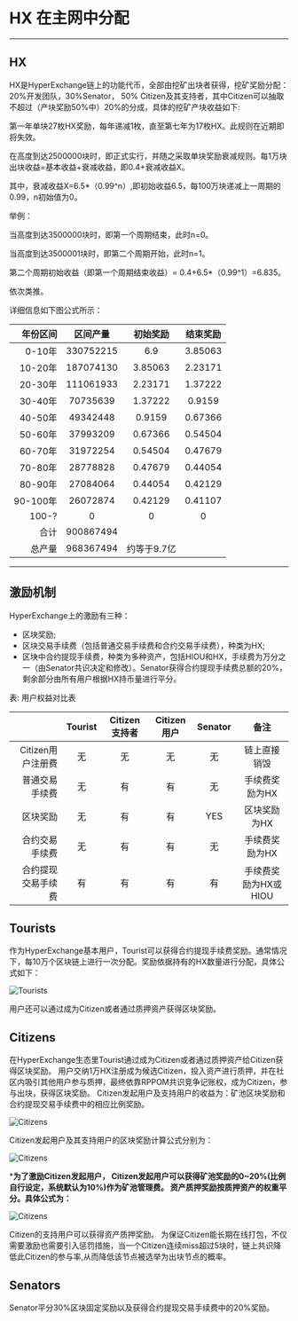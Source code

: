# HX 在主网中分配

---

## HX

HX是HyperExchange链上的功能代币，全部由挖矿出块者获得，挖矿奖励分配：20%开发团队，30%Senator， 50% Citizen及其支持者，其中Citizen可以抽取不超过（产块奖励50%中）20%的分成，具体的挖矿产块收益如下:

第一年单块27枚HX奖励，每年递减1枚，直至第七年为17枚HX。此规则在近期即将失效。

在高度到达2500000块时，即正式实行，并随之采取单块奖励衰减规则。每1万块出块收益=基本收益+衰减收益，即0.4+衰减收益X。

其中，衰减收益X=6.5*（0.99^n）,即初始收益6.5，每100万块递减上一周期的0.99，n初始值为0。

举例：

当高度到达3500000块时，即第一个周期结束，此时n=0。

当高度到达3500001块时，即第二个周期开始，此时n=1。

第二个周期初始收益（即第一个周期结束收益）= 0.4+6.5*（0.99^1）=6.835。

依次类推。



详细信息如下图公式所示：

|年份区间| 区间产量 | 初始奖励|结束奖励|
| ---------:|:----:|:---------:|:---------:|
| 0-10年|330752215|6.9|3.85063|
| 10-20年|187074130|3.85063|2.23171|
| 20-30年|111061933|2.23171|1.37222|
| 30-40年|70735639|1.37222|0.9159|
| 40-50年|49342448|0.9159|0.67366|
| 50-60年|37993209|0.67366|0.54504|
| 60-70年|31972254|0.54504|0.47679|
| 70-80年|28778828|0.47679|0.44054|
| 80-90年|27084064|0.44054|0.42129|
| 90-100年|26072874|0.42129|0.41107|
| 100-?|0|0|0|
| 合计|900867494|||
|总产量|968367494|约等于9.7亿|

---

## 激励机制

HyperExchange上的激励有三种：

*	区块奖励;
*	区块交易手续费（包括普通交易手续费和合约交易手续费），种类为HX;
*	区块中合约提现手续费，种类为多种资产，包括HIOU和HX，手续费为万分之一（由Senator共识决定和修改）。Senator获得合约提现手续费总额的20%，剩余部分由所有用户根据HX持币量进行平分。

表: 用户权益对比表

|                          | Tourist | Citizen支持者 | Citizen用户 | Senator | 备注 |
| ---------:|:----:|:---------:|:------:|:---------:|:------:|
| Citizen用户注册费| 无    | 无          | 无       | 无 | 链上直接销毁|
| 普通交易手续费   | 无    | 有         | 有      | 无 | 手续费奖励为HX|
| 区块奖励        | 无    | 有         | 有      | YES| 区块奖励为HX|
| 合约交易手续费| 无| 有     | 有      | 无 |手续费奖励为HX|
| 合约提现交易手续费| 有     | 有| 有      | 有         |手续费奖励为HX或HIOU|


## Tourists

作为HyperExchange基本用户，Tourist可以获得合约提现手续费奖励。通常情况下，每10万个区块链上进行一次分配。奖励依据持有的HX数量进行分配，具体公式如下：

![Tourists](/img/getting-started/calc1.png)

用户还可以通过成为Citizen或者通过质押资产获得区块奖励。

## Citizens

在HyperExchange生态里Tourist通过成为Citizen或者通过质押资产给Citizen获得区块奖励。
用户交纳1万HX注册成为候选Citizen，投入资产进行质押，并在社区内吸引其他用户参与质押，最终依靠RPPOM共识竞争记账权，成为Citizen，参与出块，获得区块奖励。
Citizen发起用户及支持用户的收益为：矿池区块奖励和合约提现交易手续费中的相应比例奖励。

![Citizens](/img/getting-started/calc2.png)

Citizen发起用户及其支持用户的区块奖励计算公式分别为：

![Citizens](/img/getting-started/calc3.png)

***为了激励Citizen发起用户， Citizen发起用户可以获得矿池奖励的0~20%(比例自行设定，系统默认为10%)作为矿池管理费。
资产质押奖励按质押资产的权重平分。具体公式为：**

![Citizens](/img/getting-started/calc4.png)

Citizen的支持用户可以获得资产质押奖励。
为保证Citizen能长期在线打包，不仅需要激励也需要引入惩罚措施，当一个Citizen连续miss超过5块时，链上共识降低此Citizen的参与率,从而降低该节点被选举为出块节点的概率。

## Senators

Senator平分30%区块固定奖励以及获得合约提现交易手续费中的20%奖励。